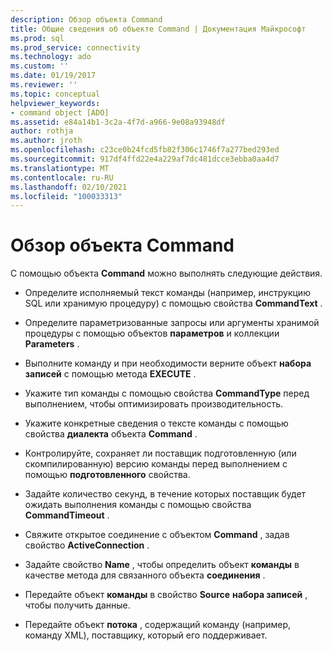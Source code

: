```yaml
---
description: Обзор объекта Command
title: Общие сведения об объекте Command | Документация Майкрософт
ms.prod: sql
ms.prod_service: connectivity
ms.technology: ado
ms.custom: ''
ms.date: 01/19/2017
ms.reviewer: ''
ms.topic: conceptual
helpviewer_keywords:
- command object [ADO]
ms.assetid: e84a14b1-3c2a-4f7d-a966-9e08a93948df
author: rothja
ms.author: jroth
ms.openlocfilehash: c23ce0b24fcd5fb82f306c1746f7a277bed293ed
ms.sourcegitcommit: 917df4ffd22e4a229af7dc481dcce3ebba0aa4d7
ms.translationtype: MT
ms.contentlocale: ru-RU
ms.lasthandoff: 02/10/2021
ms.locfileid: "100033313"
---
```

# <a name="command-object-overview"></a>Обзор объекта Command
С помощью объекта **Command** можно выполнять следующие действия.  
  
-   Определите исполняемый текст команды (например, инструкцию SQL или хранимую процедуру) с помощью свойства **CommandText** .  
  
-   Определите параметризованные запросы или аргументы хранимой процедуры с помощью объектов **параметров** и коллекции **Parameters** .  
  
-   Выполните команду и при необходимости верните объект **набора записей** с помощью метода **EXECUTE** .  
  
-   Укажите тип команды с помощью свойства **CommandType** перед выполнением, чтобы оптимизировать производительность.  
  
-   Укажите конкретные сведения о тексте команды с помощью свойства **диалекта** объекта **Command** .  
  
-   Контролируйте, сохраняет ли поставщик подготовленную (или скомпилированную) версию команды перед выполнением с помощью **подготовленного** свойства.  
  
-   Задайте количество секунд, в течение которых поставщик будет ожидать выполнения команды с помощью свойства **CommandTimeout** .  
  
-   Свяжите открытое соединение с объектом **Command** , задав свойство **ActiveConnection** .  
  
-   Задайте свойство **Name** , чтобы определить объект **команды** в качестве метода для связанного объекта **соединения** .  
  
-   Передайте объект **команды** в свойство **Source** **набора записей** , чтобы получить данные.  
  
-   Передайте объект **потока** , содержащий команду (например, команду XML), поставщику, который его поддерживает.
